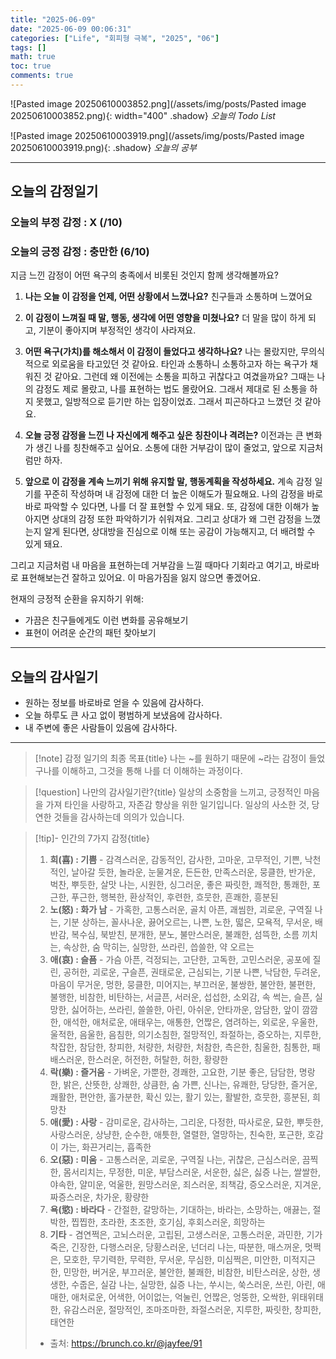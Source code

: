 ```yaml
---
title: "2025-06-09"
date: "2025-06-09 00:06:31"
categories: ["Life", "회피형 극복", "2025", "06"]
tags: []
math: true
toc: true
comments: true
---
```


![Pasted image 20250610003852.png](/assets/img/posts/Pasted image 20250610003852.png){: width="400" .shadow}
_오늘의 Todo List_

![Pasted image 20250610003919.png](/assets/img/posts/Pasted image 20250610003919.png){: .shadow}
_오늘의 공부_

---
## 오늘의 감정일기

### 오늘의 부정 감정 : X (/10)

### 오늘의 긍정 감정 : 충만한 (6/10)

지금 느낀 감정이 어떤 욕구의 충족에서 비롯된 것인지 함께 생각해볼까요?

1. **나는 오늘 이 감정을 언제, 어떤 상황에서 느꼈나요?**
친구들과 소통하며 느꼈어요

2. **이 감정이 느껴질 때 말, 행동, 생각에 어떤 영향을 미쳤나요?**
더 말을 많이 하게 되고, 기분이 좋아지며 부정적인 생각이 사라져요.

3. **어떤 욕구(가치)를 해소해서 이 감정이 들었다고 생각하나요?**
나는 몰랐지만, 무의식적으로 외로움을 타고있던 것 같아요. 타인과 소통하니 소통하고자 하는 욕구가 채워진 것 같아요. 그런데 왜 이전에는 소통을 피하고 귀찮다고 여겼을까요? 그때는 나의 감정도 제로 몰랐고, 나를 표현하는 법도 몰랐어요. 그래서 제대로 된 소통을 하지 못했고, 일방적으로 듣기만 하는 입장이었죠. 그래서 피곤하다고 느꼈던 것 같아요.

4. **오늘 긍정 감정을 느낀 나 자신에게 해주고 싶은 칭찬이나 격려는?**
이전과는 큰 변화가 생긴 나를 칭찬해주고 싶어요. 소통에 대한 거부감이 많이 줄었고, 앞으로 지금처럼만 하자.

5. **앞으로 이 감정을 계속 느끼기 위해 유지할 말, 행동계획을 작성하세요.**
계속 감정 일기를 꾸준히 작성하며 내 감정에 대한 더 높은 이해도가 필요해요. 나의 감정을 바로바로 파악할 수 있다면, 나를 더 잘 표현할 수 있게 돼요. 또, 감정에 대한 이해가 높아지면 상대의 감정 또한 파악하기가 쉬워져요. 그리고 상대가 왜 그런 감정을 느꼈는지 알게 된다면, 상대방을 진심으로 이해 또는 공감이 가능해지고, 더 배려할 수 있게 돼요.

그리고 지금처럼 내 마음을 표현하는데 거부감을 느낄 때마다 기회라고 여기고, 바로바로 표현해보는건 잘하고 있어요. 이 마음가짐을 잃지 않으면 좋겠어요.

현재의 긍정적 순환을 유지하기 위해:
- 가끔은 친구들에게도 이런 변화를 공유해보기
- 표현이 어려운 순간의 패턴 찾아보기

---
## 오늘의 감사일기

- 원하는 정보를 바로바로 얻을 수 있음에 감사하다.
- 오늘 하루도 큰 사고 없이 평범하게 보냈음에 감사하다.
- 내 주변에 좋은 사람들이 있음에 감사하다.

---

> [!note] 감정 일기의 최종 목표{title}
> 나는 ~를 원하기 때문에 ~라는 감정이 들었구나를 이해하고, 그것을 통해 나를 더 이해하는 과정이다.

> [!question] 나만의 감사일기란?{title}
> 일상의 소중함을 느끼고, 긍정적인 마음을 가져 타인을 사랑하고, 자존감 향상을 위한 일기입니다. 일상의 사소한 것, 당연한 것들을 감사하는데 의의가 있습니다.

> [!tip]- 인간의 7가지 감정{title}
> 1. **희(喜) : 기쁨** - 감격스러운, 감동적인, 감사한, 고마운, 고무적인, 기쁜, 낙천적인, 날아갈 듯한, 놀라운, 눈물겨운, 든든한, 만족스러운, 뭉클한, 반가운, 벅찬, 뿌듯한, 살맛 나는, 시원한, 싱그러운, 좋은 짜릿한, 쾌적한, 통쾌한, 포근한, 푸근한, 행복한, 환상적인, 후련한, 흐뭇한, 흔쾌한, 흥분된
> 2. **노(怒) : 화가 남** - 가혹한, 고통스러운, 골치 아픈, 괘씸한, 괴로운, 구역질 나는, 기분 상하는, 꼴사나운, 끓어오르는, 나쁜, 노한, 떫은, 모욕적, 무서운, 배반감, 복수심, 북받친, 분개한, 분노, 불만스러운, 불쾌한, 섬뜩한, 소름 끼치는, 속상한, 숨 막히는, 실망한, 쓰라린, 씁쓸한, 약 오르는
> 3. **애(哀) : 슬픔** - 가슴 아픈, 걱정되는, 고단한, 고독한, 고민스러운, 공포에 질린, 공허한, 괴로운, 구슬픈, 권태로운, 근심되는, 기분 나쁜, 낙담한, 두려운, 마음이 무거운, 멍한, 뭉클한, 미어지는, 부끄러운, 불쌍한, 불안한, 불편한, 불행한, 비참한, 비탄하는, 서글픈, 서러운, 섭섭한, 소외감, 속 썩는, 슬픈, 실망한, 싫어하는, 쓰라린, 쓸쓸한, 아린, 아쉬운, 안타까운, 암담한, 앞이 깜깜한, 애석한, 애처로운, 애태우는, 애통한, 언짢은, 염려하는, 외로운, 우울한, 울적한, 음울한, 음침한, 의기소침한, 절망적인, 좌절하는, 증오하는, 지루한, 착잡한, 참담한, 창피한, 처량한, 처량한, 처참한, 측은한, 침울한, 침통한, 패배스러운, 한스러운, 허전한, 허탈한, 허한, 황량한
> 4. **락(樂) : 즐거움** - 가벼운, 가뿐한, 경쾌한, 고요한, 기분 좋은, 담담한, 명랑한, 밝은, 산뜻한, 상쾌한, 상큼한, 숨 가쁜, 신나는, 유쾌한, 당당한, 즐거운, 쾌활한, 편안한, 홀가분한, 확신 있는, 활기 있는, 활발한, 흐뭇한, 흥분된, 희망찬
> 5. **애(愛) : 사랑** - 감미로운, 감사하는, 그리운, 다정한, 따사로운, 묘한, 뿌듯한, 사랑스러운, 상냥한, 순수한, 애틋한, 열렬한, 열망하는, 친숙한, 포근한, 호감이 가는, 화끈거리는, 흡족한
> 6. **오(惡) : 미움** - 고통스러운, 괴로운, 구역질 나는, 귀찮은, 근심스러운, 끔찍한, 몸서리치는, 무정한, 미운, 부담스러운, 서운한, 싫은, 싫증 나는, 쌀쌀한, 야속한, 얄미운, 억울한, 원망스러운, 죄스러운, 죄책감, 증오스러운, 지겨운, 짜증스러운, 차가운, 황량한
> 7. **욕(慾) : 바라다** - 간절한, 갈망하는, 기대하는, 바라는, 소망하는, 애끓는, 절박한, 찝찝한, 초라한, 초조한, 호기심, 후회스러운, 희망하는
> 8. **기타** - 겸연쩍은, 고뇌스러운, 고립된, 고생스러운, 고통스러운, 과민한, 기가 죽은, 긴장한, 다행스러운, 당황스러운, 넌더리 나는, 따분한, 매스꺼운, 멋쩍은, 모호한, 무기력한, 무력한, 무서운, 무심한, 미심쩍은, 미안한, 미적지근한, 민망한, 버거운, 부끄러운, 불안한, 불쾌한, 비참한, 비탄스러운, 상한, 생생한, 수줍은, 실감 나는, 실망한, 싫증 나는, 쑤시는, 쑥스러운, 쓰린, 아린, 애매한, 애처로운, 어색한, 어이없는, 억눌린, 언짢은, 엉뚱한, 오싹한, 위태위태한, 유감스러운, 절망적인, 조마조마한, 좌절스러운, 지루한, 짜릿한, 창피한, 태연한
> - 출처: <https://brunch.co.kr/@jayfee/91>